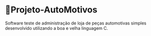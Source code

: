 # 🚙Projeto-AutoMotivos
Software teste de administração de loja de peças automotivas simples desenvolvido utilizando a boa e velha linguagem C.

